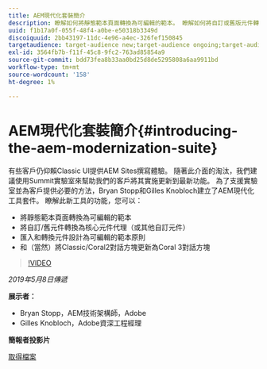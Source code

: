 ```yaml
---
title: AEM現代化套裝簡介
description: 瞭解如何將靜態範本頁面轉換為可編輯的範本。 瞭解如何將自訂或舊版元件轉換為核心元件代理程式等。
uuid: f1b17a0f-055f-48f4-a0be-e50318b3349d
discoiquuid: 2bb43197-11dc-4e96-a4ec-326fef150845
targetaudience: target-audience new;target-audience ongoing;target-audience upgrader
exl-id: 3564fb7b-f11f-45c8-9fc2-763ad85854a9
source-git-commit: bdd73fea8b33aa0bd25d8de5295808a6aa9911bd
workflow-type: tm+mt
source-wordcount: '158'
ht-degree: 1%

---
```


# AEM現代化套裝簡介{#introducing-the-aem-modernization-suite}

有些客戶仍仰賴Classic UI提供AEM Sites撰寫體驗。 隨著此介面的淘汰，我們建議使用Summit實驗室來幫助我們的客戶將其實施更新到最新功能。 為了支援實驗室並為客戶提供必要的方法，Bryan Stopp和Gilles Knobloch建立了AEM現代化工具套件。  瞭解此新工具的功能，您可以：

* 將靜態範本頁面轉換為可編輯的範本
* 將自訂/舊元件轉換為核心元件代理（或其他自訂元件）
* 匯入和轉換元件設計為可編輯的範本原則
* 和（當然）將Classic/Coral2對話方塊更新為Coral 3對話方塊

>[!VIDEO](https://video.tv.adobe.com/v/27322?quality=9)

*2019年5月8日傳遞*

**展示者：**

* Bryan Stopp，AEM技術架構師，Adobe
* Gilles Knobloch，Adobe資深工程經理

**簡報者投影片**

[取得檔案](assets/modernization-toolsaemgems.pdf)
